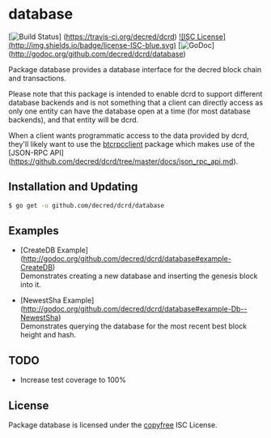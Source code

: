 database
========

[![Build Status](http://img.shields.io/travis/decred/dcrd.svg)]
(https://travis-ci.org/decred/dcrd) [![ISC License]
(http://img.shields.io/badge/license-ISC-blue.svg)](http://copyfree.org)
[![GoDoc](https://img.shields.io/badge/godoc-reference-blue.svg)]
(http://godoc.org/github.com/decred/dcrd/database)

Package database provides a database interface for the decred block chain and
transactions.

Please note that this package is intended to enable dcrd to support different
database backends and is not something that a client can directly access as only
one entity can have the database open at a time (for most database backends),
and that entity will be dcrd.

When a client wants programmatic access to the data provided by dcrd, they'll
likely want to use the [btcrpcclient](https://github.com/decred/btcrpcclient)
package which makes use of the [JSON-RPC API]
(https://github.com/decred/dcrd/tree/master/docs/json_rpc_api.md).

## Installation and Updating

```bash
$ go get -u github.com/decred/dcrd/database
```

## Examples

* [CreateDB Example]
  (http://godoc.org/github.com/decred/dcrd/database#example-CreateDB)  
  Demonstrates creating a new database and inserting the genesis block into it.

* [NewestSha Example]
  (http://godoc.org/github.com/decred/dcrd/database#example-Db--NewestSha)  
  Demonstrates  querying the database for the most recent best block height and
  hash.

## TODO
- Increase test coverage to 100%

## License

Package database is licensed under the [copyfree](http://copyfree.org) ISC
License.
